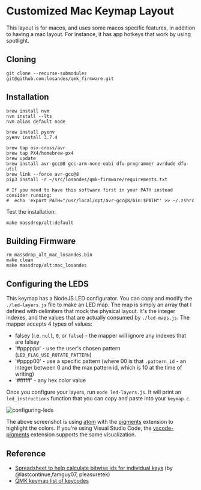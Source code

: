 # Customized Mac Keymap Layout

This layout is for macos, and uses some macos specific features, in addition to having a mac layout. For instance, it has app hotkeys that work by using spotlight.

## Cloning

```Shell
git clone --recurse-submodules git@github.com:losandes/qmk_firmware.git
```

## Installation

```Shell
brew install nvm
nvm install --lts
nvm alias default node

brew install pyenv
pyenv install 3.7.4

brew tap osx-cross/avr
brew tap PX4/homebrew-px4
brew update
brew install avr-gcc@8 gcc-arm-none-eabi dfu-programmer avrdude dfu-util
brew link --force avr-gcc@8
pip3 install -r ~/src/losandes/qmk-firmware/requirements.txt

# If you need to have this software first in your PATH instead consider running:
#  echo 'export PATH="/usr/local/opt/avr-gcc@8/bin:$PATH"' >> ~/.zshrc
```

Test the installation:

```Shell
make massdrop/alt:default
```

## Building Firmware

```Shell
rm massdrop_alt_mac_losandes.bin
make clean
make massdrop/alt:mac_losandes
```

## Configuring the LEDS
This keymap has a NodeJS LED configurator. You can copy and modify the `./led-layers.js` file to make an LED map. The map is simply an array that I defined with delimiters that mock the physical layout. It's the integer indexes, and the values that are actually consumed by `./led-maps.js`. The mapper accepts 4 types of values:

* falsey (i.e. `null`, `0`, or `false`) - the mapper will ignore any indexes that are falsey
* '#pppppp' - use the user's chosen pattern (`LED_FLAG_USE_ROTATE_PATTERN`)
* '#pppp00' - use a specific pattern (where 00 is that `.pattern_id` - an integer between 0 and the max pattern id, which is 10 at the time of writing)
* '#ffffff' - any hex color value

Once you configure your layers, run `node led-layers.js`. It will print an `led_instructions` function that you can copy and paste into your `keymap.c`.

![configuring-leds](https://www.dropbox.com/s/38mlpbwdzf6qybe/led-configurator.png?dl=0&raw=1)

The above screenshot is using [atom](https://ide.atom.io/) with the [pigments](https://atom.io/packages/pigments) extension to highlight the colors. If you're using Visual Studio Code, the [vscode-pigments](https://marketplace.visualstudio.com/items?itemName=jaspernorth.vscode-pigments) extension supports the same visualization.

## Reference

* [Spreadsheet to help calculate bitwise ids for individual keys](https://docs.google.com/spreadsheets/d/1bsaMF4qmJNhvqlxmHmaXnhs7gung7_A0EqAyjStg_7U/edit?usp=sharing) (by @lastcontinue,famguy07, pleasuretek)
* [QMK keymap list of keycodes](https://github.com/qmk/qmk_firmware/blob/master/docs/keycodes.md)

